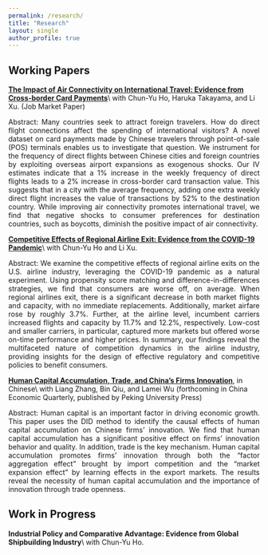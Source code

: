 ```yaml
---
permalink: /research/
title: "Research"
layout: single
author_profile: true
---
```




## Working Papers

**[The Impact of Air Connectivity on International Travel: Evidence from Cross-border Card Payments](https://tpeng2023.github.io/tpeng.github.io/assets/files/jmp_main3.pdf)**\\
with Chun-Yu Ho, Haruka Takayama, and Li Xu. (Job Market Paper)

<p style="text-align: justify;">
Abstract: Many countries seek to attract foreign travelers. How do direct flight connections affect the spending of international visitors? A novel dataset on card payments made by Chinese travelers through point-of-sale (POS) terminals enables us to investigate that question. We instrument for the frequency of direct flights between Chinese cities and foreign countries by exploiting overseas airport expansions as exogenous shocks. Our IV estimates indicate that a 1% increase in the weekly frequency of direct flights leads to a 2% increase in cross-border card transaction value. This suggests that in a city with the average frequency, adding one extra weekly direct flight increases the value of transactions by 52% to the destination country. While improving air connectivity promotes international travel, we find that negative shocks to consumer preferences for destination countries, such as boycotts, diminish the positive impact of air connectivity.
</p>


**[Competitive Effects of Regional Airline Exit: Evidence from the COVID-19 Pandemic](https://tpeng2023.github.io/tpeng.github.io/assets/files/airline_exit.pdf)**\\
with Chun-Yu Ho and Li Xu.

<!-- *We .* -->
<p style="text-align: justify;">
Abstract: We examine the competitive effects of regional airline exits on the U.S. airline industry, leveraging the COVID-19 pandemic as a natural experiment. Using propensity score matching and difference-in-differences strategies, we find that consumers are worse off, on average. When regional airlines exit, there is a significant decrease in both market flights and capacity, with no immediate replacements. Additionally, market airfare rose by roughly 3.7%. Further, at the airline level, incumbent carriers increased flights and capacity by 11.7% and 12.2%, respectively. Low-cost and smaller carriers, in particular, captured more markets but offered worse on-time performance and higher prices. In summary, our findings reveal the multifaceted nature of competition dynamics in the airline industry, providing insights for the design of effective regulatory and competitive policies to benefit consumers.
</p>

**[Human Capital Accumulation, Trade, and China’s Firms Innovation](https://tpeng2023.github.io/tpeng.github.io/assets/files/human_capital.pdf)**, in Chinese\\
with Liang Zhang, Bin Qiu, and Lamei Wu (forthcoming in China Economic Quarterly, published by Peking University Press)
<p style="text-align: justify;">
Abstract: Human capital is an important factor in driving economic growth. This paper uses the DID method to identify the causal effects of human capital accumulation on Chinese firms’ innovation. We find that human capital accumulation has a significant positive effect on firms’ innovation behavior and quality. In addition, trade is the key mechanism. Human capital accumulation promotes firms’ innovation through both the “factor aggregation effect” brought by import competition and the “market expansion effect” by learning effects in the export markets. The results reveal the necessity of human capital accumulation and the importance of innovation through trade openness.
</p>

## Work in Progress

**Industrial Policy and Comparative Advantage: Evidence from Global Shipbuilding Industry**\\
with Chun-Yu Ho.
